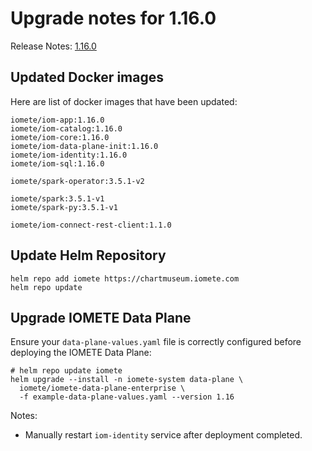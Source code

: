 # Upgrade notes for 1.16.0

Release Notes: [1.16.0](../release-notes.md)


## Updated Docker images

Here are list of docker images that have been updated:

```shell
iomete/iom-app:1.16.0
iomete/iom-catalog:1.16.0
iomete/iom-core:1.16.0
iomete/iom-data-plane-init:1.16.0
iomete/iom-identity:1.16.0
iomete/iom-sql:1.16.0

iomete/spark-operator:3.5.1-v2

iomete/spark:3.5.1-v1
iomete/spark-py:3.5.1-v1

iomete/iom-connect-rest-client:1.1.0
```

## Update Helm Repository

```shell
helm repo add iomete https://chartmuseum.iomete.com
helm repo update
```

## Upgrade IOMETE Data Plane

Ensure your `data-plane-values.yaml` file is correctly configured before deploying the IOMETE Data Plane:

```shell
# helm repo update iomete
helm upgrade --install -n iomete-system data-plane \
  iomete/iomete-data-plane-enterprise \
  -f example-data-plane-values.yaml --version 1.16
```

Notes:
- Manually restart `iom-identity` service after deployment completed.

